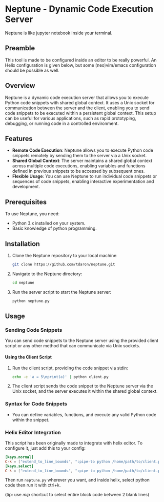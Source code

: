 # Neptune - Dynamic Code Execution Server

Neptune is like jupyter notebook inside your terminal.

## Preamble

This tool is made to be configured inside an editor to be really powerful. An Helix configuration is given below, but some (neo)vim/emacs configuration should be possible as well. 

## Overview

Neptune is a dynamic code execution server that allows you to execute Python code snippets with shared global context. It uses a Unix socket for communication between the server and the client, enabling you to send code snippets to be executed within a persistent global context. This setup can be useful for various applications, such as rapid prototyping, debugging, or running code in a controlled environment.

## Features

- **Remote Code Execution**: Neptune allows you to execute Python code snippets remotely by sending them to the server via a Unix socket.
- **Shared Global Context**: The server maintains a shared global context across multiple code executions, enabling variables and functions defined in previous snippets to be accessed by subsequent ones.
- **Flexible Usage**: You can use Neptune to run individual code snippets or sequences of code snippets, enabling interactive experimentation and development.

## Prerequisites

To use Neptune, you need:

- Python 3.x installed on your system.
- Basic knowledge of python programming.

## Installation

1. Clone the Neptune repository to your local machine:

    ```bash
    git clone https://github.com/tdaron/neptune.git
    ```

2. Navigate to the Neptune directory:

    ```bash
    cd neptune
    ```

3. Run the server script to start the Neptune server:

    ```bash
    python neptune.py
    ```

## Usage


### Sending Code Snippets

You can send code snippets to the Neptune server using the provided client script or any other method that can communicate via Unix sockets.

#### Using the Client Script

1. Run the client script, providing the code snippet via stdin:

    ```bash
    echo -e 'a = 5\nprint(a)' | python client.py
    ```

2. The client script sends the code snippet to the Neptune server via the Unix socket, and the server executes it within the shared global context.

### Syntax for Code Snippets

- You can define variables, functions, and execute any valid Python code within the snippet.

### Helix Editor Integration

This script has been originally made to integrate with helix editor. To configure it, just add this to your config:

```toml
[keys.normal]
C-k = ["extend_to_line_bounds", ":pipe-to python /home/path/to/client.py"]
[keys.select]
C-k = ["extend_to_line_bounds", ":pipe-to python /home/path/to/client.py"]
```

Then run `neptune.py` wherever you want, and inside helix, select python code then run it with ctrl+k.

(tip: use _mip_ shortcut to select entire block code between 2 blank lines)
